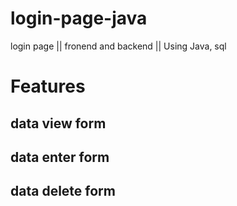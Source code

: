 # login-page-java
login page || fronend and backend || Using Java, sql
# Features

## data view form 

## data enter form 

## data delete form
